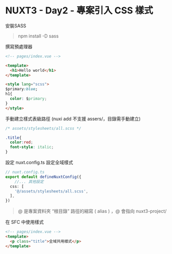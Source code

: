 # NUXT3 - Day2 - 專案引入 CSS 樣式


安裝SASS

> npm install -D sass

撰寫預處理器

```html
<!-- pages/index.vue -->

<template>
  <h1>Hello world</h1>
</template>

<style lang="scss">
$primary:blue;
h1{
  color: $primary;
}
</style>
```

手動建立樣式表級路徑 (nuxi add 不支援 assers/，目錄需手動建立)

```css
/* assets/stylesheets/all.scss */

.title{
  color:red;
  font-style: italic;
}

```

設定 nuxt.config.ts 設定全域樣式

```ts
// nuxt.config.ts
export default defineNuxtConfig({
	//... 其他設定
  css: [
    '@/assets/stylesheets/all.scss', 
  ],
})

```

> @ 是專案資料夾 “根目錄” 路徑的縮寫 ( alias ) ，@ 會指向 nuxt3-project/

在 SFC 中使用樣式

```html
<!-- pages/index.vue -->
<template>
  <p class="title">全域共用樣式</p>
</template>

```

